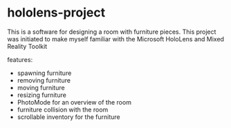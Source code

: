 # hololens-project

This is a software for designing a room with furniture pieces.
This project was initiated to make myself familiar with the Microsoft HoloLens and Mixed Reality Toolkit 

features:
- spawning furniture
- removing furniture
- moving furniture
- resizing furniture
- PhotoMode for an overview of the room
- furniture collision with the room
- scrollable inventory for the furniture
